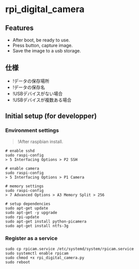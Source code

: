 # rpi_digital_camera

## Features

- After boot, be ready to use.
- Press button, capture image.
- Save the image to a usb storage.


## 仕様
- !データの保存場所
- !データの保存名
- !USBデバイスがない場合
- !USBデバイスが複数ある場合


## Initial setup (for developper)

### Environment settings

> !After raspbian install.

```
# enable sshd
sudo raspi-config
> 5 Interfacing Options > P2 SSH

# enable camera
sudo raspi-config
> 5 Interfacing Options > P1 Camera

# memory settings
sudo raspi-config
> 7 Advanced Options > A3 Memory Split > 256

# setup dependencies
sudo apt-get update
sudo apt-get -y upgrade
sudo rpi-update
sudo apt-get install python-picamera
sudo apt-get install ntfs-3g
```

### Register as a service

```
sudo cp rpicam.service /etc/systemd/system/rpicam.service
sudo systemctl enable rpicam
sudo chmod +x rpi_digital_camera.py
sudo reboot
```
